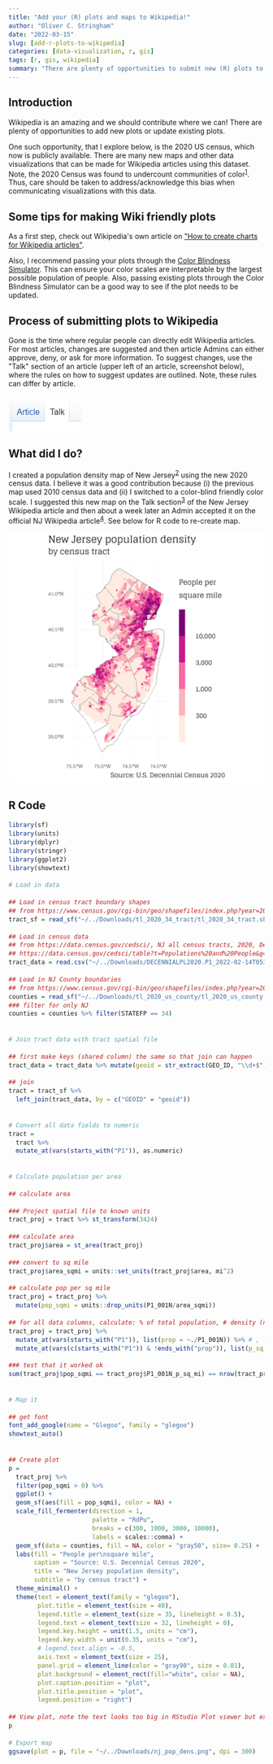 ```yaml
---
title: "Add your (R) plots and maps to Wikipedia!"
author: "Oliver C. Stringham"
date: "2022-03-15"
slug: [add-r-plots-to-wikipedia]
categories: [data-visualization, r, gis]
tags: [r, gis, wikipedia]
summary: "There are plenty of opportunities to submit new (R) plots to Wikipedia. Let’s do it!"
---
```


[1]: https://www.nytimes.com/2022/03/12/us/census-data-counting-changes.html
[2]: https://en.wikipedia.org/wiki/New_Jersey#/media/File:Nj_pop_dens.png
[3]: https://en.wikipedia.org/wiki/Talk:New_Jersey
[4]: https://en.wikipedia.org/wiki/New_Jersey


## Introduction 

Wikipedia is an amazing and we should contribute where we can! There are plenty of opportunities to add new plots or update existing plots. 

One such opportunity, that I explore below, is the 2020 US census, which now is publicly available. There are many new maps and other data visualizations that can be made for Wikipedia articles using this dataset. Note, the 2020 Census was found to undercount communities of color<sup>[1][1]</sup>. Thus, care should be taken to address/acknowledge this bias when communicating visualizations with this data. 

## Some tips for making Wiki friendly plots

As a first step, check out Wikipedia's own article on ["How to create charts for Wikipedia articles"](https://en.wikipedia.org/wiki/Wikipedia:How_to_create_charts_for_Wikipedia_articles).

Also, I recommend passing your plots through the [Color Blindness Simulator](https://www.color-blindness.com/coblis-color-blindness-simulator/). This can ensure your color scales are interpretable by the largest possible population of people. Also, passing existing plots through the Color Blindness Simulator can be a good way to see if the plot needs to be updated.  


## Process of submitting plots to Wikipedia
Gone is the time where regular people can directly edit Wikipedia articles. For most articles, changes are suggested and then article Admins can either approve, deny, or ask for more information. To suggest changes, use the "Talk" section of an article (upper left of an article, screenshot below), where the rules on how to suggest updates are outlined. Note, these rules can differ by article. 

![Talk section](talk.png "Talk section")


## What did I do?
I created a population density map of New Jersey<sup>[2][2]</sup> using the new 2020 census data. I believe it was a good contribution because (i) the previous map used 2010 census data and (ii) I switched to a color-blind friendly color scale. I suggested this new map on the Talk section<sup>[3][3]</sup> of the New Jersey Wikipedia article and then about a week later an Admin accepted it on the official NJ Wikipedia article<sup>[4][4]</sup>. See below for R code to re-create map. 


![NJ Pop](featured.png "NJ Population Density 2020 Map")


## R Code


```r
library(sf)
library(units)
library(dplyr)
library(stringr)
library(ggplot2)
library(showtext)

# Load in data

## Load in census tract boundary shapes
## from https://www.census.gov/cgi-bin/geo/shapefiles/index.php?year=2020&layergroup=Census+Tracts
tract_sf = read_sf("~/../Downloads/tl_2020_34_tract/tl_2020_34_tract.shp")

## Load in census data
## from https://data.census.gov/cedsci/, NJ all census tracts, 2020, Decennial Census, P1 | Race
## https://data.census.gov/cedsci/table?t=Populations%20and%20People&g=0400000US34%241400000&y=2020&tid=DECENNIALPL2020.P1
tract_data = read.csv("~/../Downloads/DECENNIALPL2020.P1_2022-02-14T053238/DECENNIALPL2020.P1_data_with_overlays_2022-02-14T052927.csv")

## Load in NJ County boundaries
## from https://www.census.gov/cgi-bin/geo/shapefiles/index.php?year=2020&layergroup=Counties+%28and+equivalent%29
counties = read_sf("~/../Downloads/tl_2020_us_county/tl_2020_us_county.shp")
### filter for only NJ
counties = counties %>% filter(STATEFP == 34)


# Join tract data with tract spatial file

## first make keys (shared column) the same so that join can happen
tract_data = tract_data %>% mutate(geoid = str_extract(GEO_ID, "\\d+$"))

## join
tract = tract_sf %>% 
  left_join(tract_data, by = c("GEOID" = "geoid"))


# Convert all data fields to numeric
tract = 
  tract %>% 
  mutate_at(vars(starts_with("P1")), as.numeric)


# Calculate population per area

## calculate area

### Project spatial file to known units
tract_proj = tract %>% st_transform(3424)

### calculate area
tract_proj$area = st_area(tract_proj)

### convert to sq mile
tract_proj$area_sqmi = units::set_units(tract_proj$area, mi^2)

## calculate pop per sq mile
tract_proj = tract_proj %>% 
  mutate(pop_sqmi = units::drop_units(P1_001N/area_sqmi))

## for all data columns, calculate: % of total population, # density (not used)
tract_proj = tract_proj %>% 
  mutate_at(vars(starts_with("P1")), list(prop = ~./P1_001N)) %>% # , .names = "{col}_prop"
  mutate_at(vars(c(starts_with("P1")) & !ends_with("prop")), list(p_sq_mi = ~units::drop_units(./area_sqmi)))

### test that it worked ok
sum(tract_proj$pop_sqmi == tract_proj$P1_001N_p_sq_mi) == nrow(tract_proj)


# Map it

## get font
font_add_google(name = "Glegoo", family = "glegoo")
showtext_auto()


## Create plot
p =
  tract_proj %>% 
  filter(pop_sqmi > 0) %>%
  ggplot() + 
  geom_sf(aes(fill = pop_sqmi), color = NA) +
  scale_fill_fermenter(direction = 1,
                       palette = "RdPu",
                       breaks = c(300, 1000, 3000, 10000),
                       labels = scales::comma) +
  geom_sf(data = counties, fill = NA, color = "gray50", size= 0.25) + 
  labs(fill = "People per\nsquare mile",
       caption = "Source: U.S. Decennial Census 2020",
       title = "New Jersey population density",
       subtitle = "by census tract") +
  theme_minimal() + 
  theme(text = element_text(family = "glegoo"), 
        plot.title = element_text(size = 40),
        legend.title = element_text(size = 35, lineheight = 0.5),
        legend.text = element_text(size = 32, lineheight = 0),
        legend.key.height = unit(1.5, units = "cm"),
        legend.key.width = unit(0.35, units = "cm"),
        # legend.text.align = -0.5,
        axis.text = element_text(size = 25),
        panel.grid = element_line(color = "gray90", size = 0.01),
        plot.background = element_rect(fill="white", color = NA),
        plot.caption.position = "plot",
        plot.title.position = "plot",
        legend.position = "right")

## View plot, note the text looks too big in RStudio Plot viewer but exports fine 
p

# Export map
ggsave(plot = p, file = "~/../Downloads/nj_pop_dens.png", dpi = 300)
```

